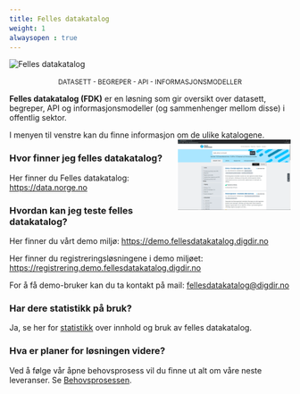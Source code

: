 ```yaml
---
title: Felles datakatalog
weight: 1
alwaysopen : true
---
```

<img
 src="/images/fdk-logo@2x.png" style="width:320px; display:inline; margin:0; cursor:default;" alt="Felles datakatalog" title="Felles datakatalog" onclick="return false;">&nbsp;
 </img>

<div style="text-align: center"><small>DATASETT - BEGREPER - API - INFORMASJONSMODELLER</small></div style="text-align: center">

**Felles datakatalog (FDK)** er en løsning som gir oversikt over datasett, begreper, API og informasjonsmodeller (og sammenhenger mellom disse) i offentlig sektor.

I menyen til venstre kan du finne informasjon om de ulike katalogene.
<img src="./FDK_skjermbilde.png" width="40%" alt="Felles datakatalog bilde" align=right >

### Hvor finner jeg felles datakatalog?

Her finner du Felles datakatalog: <https://data.norge.no>

### Hvordan kan jeg teste felles datakatalog?

Her finner du vårt demo miljø: <https://demo.fellesdatakatalog.digdir.no>

Her finner du registreringsløsningene i demo miljøet: <https://registrering.demo.fellesdatakatalog.digdir.no>

For å få demo-bruker kan du ta kontakt på mail: fellesdatakatalog@digdir.no

### Har dere statistikk på bruk?

Ja, se her for [statistikk](statistikk) over innhold og bruk av felles datakatalog.

### Hva er planer for løsningen videre?

Ved å følge vår åpne behovsprosess vil du finne ut alt om våre neste leveranser. Se [Behovsprosessen](../behovsprosessen/).
